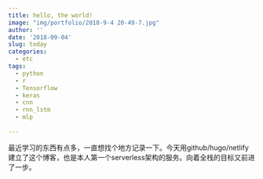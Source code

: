 ```yaml
---
title: hello, the world!
image: "img/portfolio/2018-9-4 20-49-7.jpg"
author: ''
date: '2018-09-04'
slug: today
categories:
  - etc
tags:
  - python
  - r
  - Tensorflow
  - keras
  - cnn
  - rnn_lstm
  - mlp
  
---
```


最近学习的东西有点多，一直想找个地方记录一下。今天用github/hugo/netlify建立了这个博客，也是本人第一个serverless架构的服务。向着全栈的目标又前进了一步。
